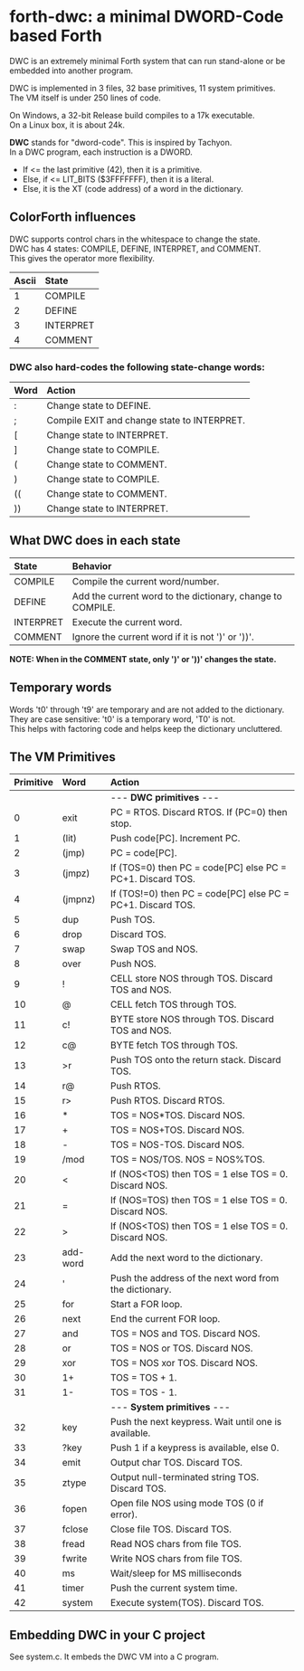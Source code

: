 # forth-dwc: a minimal DWORD-Code based Forth 

DWC is an extremely minimal Forth system that can run stand-alone or be embedded into another program.

DWC is implemented in 3 files, 32 base primitives, 11 system primitives.<br/>
The VM itself is under 250 lines of code.

On Windows, a 32-bit Release build compiles to a 17k executable. <br/>
On a Linux box, it is about 24k.

**DWC** stands for "dword-code". This is inspired by Tachyon. <br/>
In a DWC program, each instruction is a DWORD. <br/>
- If <= the last primitive (42), then it is a primitive.
- Else, if <= LIT_BITS ($3FFFFFFF), then it is a literal.
- Else, it is the XT (code address) of a word in the dictionary.

## ColorForth influences

DWC supports control chars in the whitespace to change the state.<br/>
DWC has 4 states: COMPILE, DEFINE, INTERPRET, and COMMENT. <br/>
This gives the operator more flexibility.

| Ascii | State |
|:--    |:-- |
| 1     | COMPILE   |
| 2     | DEFINE    |
| 3     | INTERPRET |
| 4     | COMMENT   |

### DWC also hard-codes the following state-change words:

| Word | Action |
|:--   |:-- |
| :    | Change state to DEFINE. |
| ;    | Compile EXIT and change state to INTERPRET. |
| [    | Change state to INTERPRET. |
| ]    | Change state to COMPILE. |
| (    | Change state to COMMENT. |
| )    | Change state to COMPILE. |
| ((   | Change state to COMMENT. |
| ))   | Change state to INTERPRET. |

## What DWC does in each state

| State     | Behavior |
|:--        |:-- |
| COMPILE   | Compile the current word/number. |
| DEFINE    | Add the current word to the dictionary, change to COMPILE. |
| INTERPRET | Execute the current word. |
| COMMENT   | Ignore the current word if it is not ')' or '))'. |

**NOTE: When in the COMMENT state, only ')' or '))' changes the state.**

## Temporary words

Words 't0' through 't9' are temporary and are not added to the dictionary.<br/>
They are case sensitive: 't0' is a temporary word, 'T0' is not.<br/>
This helps with factoring code and helps keep the dictionary uncluttered.

## The VM Primitives

| Primitive | Word     | Action |
|:--        |:--       |:-- |
|           |          | --- **DWC primitives** --- |
|  0        | exit     | PC = RTOS. Discard RTOS. If (PC=0) then stop. |
|  1        | (lit)    | Push code[PC]. Increment PC. |
|  2        | (jmp)    | PC = code[PC]. |
|  3        | (jmpz)   | If (TOS=0) then PC = code[PC] else PC = PC+1. Discard TOS. |
|  4        | (jmpnz)  | If (TOS!=0) then PC = code[PC] else PC = PC+1. Discard TOS. |
|  5        | dup      | Push TOS. |
|  6        | drop     | Discard TOS. |
|  7        | swap     | Swap TOS and NOS. |
|  8        | over     | Push NOS. |
|  9        | !        | CELL store NOS through TOS. Discard TOS and NOS. |
| 10        | @        | CELL fetch TOS through TOS. |
| 11        | c!       | BYTE store NOS through TOS. Discard TOS and NOS. |
| 12        | c@       | BYTE fetch TOS through TOS. |
| 13        | >r       | Push TOS onto the return stack. Discard TOS. |
| 14        | r@       | Push RTOS. |
| 15        | r>       | Push RTOS. Discard RTOS. |
| 16        | *        | TOS = NOS*TOS. Discard NOS. |
| 17        | +        | TOS = NOS+TOS. Discard NOS. |
| 18        | -        | TOS = NOS-TOS. Discard NOS. |
| 19        | /mod     | TOS = NOS/TOS. NOS = NOS%TOS. |
| 20        | <        | If (NOS<TOS) then TOS = 1 else TOS = 0. Discard NOS. |
| 21        | =        | If (NOS=TOS) then TOS = 1 else TOS = 0. Discard NOS. |
| 22        | >        | If (NOS<TOS) then TOS = 1 else TOS = 0. Discard NOS. |
| 23        | add-word | Add the next word to the dictionary. |
| 24        | '        | Push the address of the next word from the dictionary. |
| 25        | for      | Start a FOR loop. |
| 26        | next     | End the current FOR loop. |
| 27        | and      | TOS = NOS and TOS. Discard NOS. |
| 28        | or       | TOS = NOS or TOS. Discard NOS. |
| 29        | xor      | TOS = NOS xor TOS. Discard NOS. |
| 30        | 1+       | TOS = TOS + 1. |
| 31        | 1-       | TOS = TOS - 1. |
|           |          | --- **System primitives** --- |
| 32        | key      | Push the next keypress. Wait until one is available. |
| 33        | ?key     | Push 1 if a keypress is available, else 0. |
| 34        | emit     | Output char TOS. Discard TOS. |
| 35        | ztype    | Output null-terminated string TOS. Discard TOS. |
| 36        | fopen    | Open file NOS using mode TOS (0 if error). |
| 37        | fclose   | Close file TOS. Discard TOS. |
| 38        | fread    | Read NOS chars from file TOS. |
| 39        | fwrite   | Write NOS chars from file TOS. |
| 40        | ms       | Wait/sleep for MS milliseconds |
| 41        | timer    | Push the current system time. |
| 42        | system   | Execute system(TOS). Discard TOS. |

## Embedding DWC in your C project

See system.c. It embeds the DWC VM into a C program.

